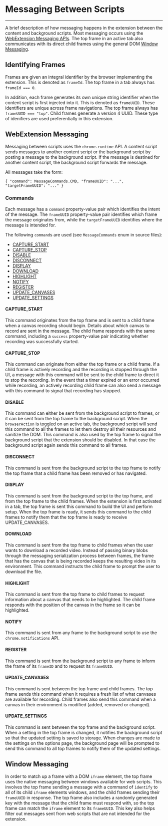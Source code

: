 # Messaging Between Scripts

---

A brief description of how messaging happens in the extension between the
content and background scripts. Most messaging occurs using the
[WebExtension Messaging APIs](#webext_msg). The top frame in an active tab
also communicates with its direct child frames using the general DOM
[Window Messaging](#window_msg).

## Identifying Frames

Frames are given an integral identifier by the browser implementing the
extension. This is denoted as `frameId`. The top frame in a tab always has
`frameId === 0`.

In addition, each frame generates its own unique string identifier
when the content script is first injected into it. This is denoted as
`frameUUID`. These identifiers are unique across frame navigations. The top
frame always has `frameUUID === "top"`. Child frames generate a version 4
UUID. These type of idenifiers are used preferentially in this extension.

## WebExtension Messaging <a name="webext_msg"></a>

Messaging between scripts uses the `chrome.runtime` API. A content script
sends messages to another content script or the background script by
posting a message to the background script. If the message is destined for
another content script, the background script forwards the message.

All messages take the form:

`{
  "command": MessageCommands.CMD,
  "frameUUID": "...",
  "targetFrameUUID": "..."
}`

### Commands

Each message has a `command` property-value pair which identifies the intent
of the message. The `frameUUID` property-value pair identifies which frame
the message originates from, while the `targetFrameUUID` identifies where
the message is intended for.

The following `command`s are used (see `MessageCommands` enum in source files):
- [CAPTURE_START](#capture_start)
- [CAPTURE_STOP](#capture_stop)
- [DISABLE](#disable)
- [DISCONNECT](#disconnect)
- [DISPLAY](#display)
- [DOWNLOAD](#download)
- [HIGHLIGHT](#highlight)
- [NOTIFY](#notify)
- [REGISTER](#register)
- [UPDATE_CANVASES](#update_canvases)
- [UPDATE_SETTINGS](#update_settings)

#### CAPTURE_START <a name="capture_start"></a>

This command originates from the top frame and is sent to a child frame when a
canvas recording should begin. Details about which canvas to record are sent in
the message. The child frame responds with the same command, including a
`success` property-value pair indicating whether recording was successfully
started.

#### CAPTURE_STOP <a name="capture_stop"></a>

This command can originate from either the top frame or a child frame. If a
child frame is actively recording and the recording is stopped through the UI,
a message with this command will be sent to the child frame to direct it to
stop the recording. In the event that a timer expired or an error occurred
while recording, an actively recording child frame can also send a message with
this command to signal that recording has stopped.

#### DISABLE <a name="disable"></a>

This command can either be sent from the background script to frames, or
it can be sent from the top frame to the background script. When the
`browserAction` is toggled on an active tab, the background script will send
this command to all the frames to let them destroy all their resources and
sanitize the DOM. This command is also used by the top frame to signal the
background script that the extension should be disabled. In that case the
background script again sends this command to all frames.

#### DISCONNECT <a name="disconnect"></a>

This command is sent from the background script to the top frame to notify
the top frame that a child frame has been removed or has navigated.

#### DISPLAY <a name="display"></a>

This command is sent from the background script to the top frame, and from the
top frame to the child frames. When the extension is first activated in a tab,
the top frame is sent this command to build the UI and perform setup. When
the top frame is ready, it sends this command to the child frames to notify
them that the top frame is ready to receive UPDATE_CANVASES.

#### DOWNLOAD <a name="download"></a>

This command is sent from the top frame to child frames when the user wants to
download a recorded video. Instead of passing binary blobs through the
messaging serialization process between frames, the frame that has the canvas
that is being recorded keeps the resulting video in its environment. This
command instructs the child frame to prompt the user to download the file.

#### HIGHLIGHT <a name="highlight"></a>

This command is sent from the top frame to child frames to request
information about a canvas that needs to be highlighted. The child frame
responds with the position of the canvas in the frame so it can be
highlighted.

#### NOTIFY <a name="notify"></a>

This command is sent from any frame to the background script to use the
`chrome.notifications` API.

#### REGISTER <a name="register"></a>

This command is sent from the background script to any frame to inform the
frame of its `frameID` and to request its `frameUUID`.

#### UPDATE_CANVASES <a name="update_canvases"></a>

This command is sent between the top frame and child frames. The top frame
sends this command when it requires a fresh list of what canvases are available
for recording. Child frames also send this command when a canvas in their
environment is modified (added, removed or changed).

#### UPDATE_SETTINGS <a name="update_settings"></a>

This command is sent between the top frame and the background script. When a
setting in the top frame is changed, it notifies the background script so that
the updated setting is saved to storage. When changes are made to the settings
on the options page, the background page will be prompted to send this
command to all top frames to notify them of the updated settings.


## Window Messaging <a name="window_msg"></a>

In order to match up a frame with a DOM `iframe` element, the top frame uses
the native messaging between windows available for web scripts. This involves
the top frame sending a message with a command of `identify` to all of its
child `iframe` elements windows, and the child frames sending their `frameUUID`
in response. The top frame also includes a randomly generated key with the
message that the child frame must respond with, so the top frame can match
the `iframe` element to its `frameUUID`. This key also helps filter out
messages sent from web scripts that are not intended for the extension.
